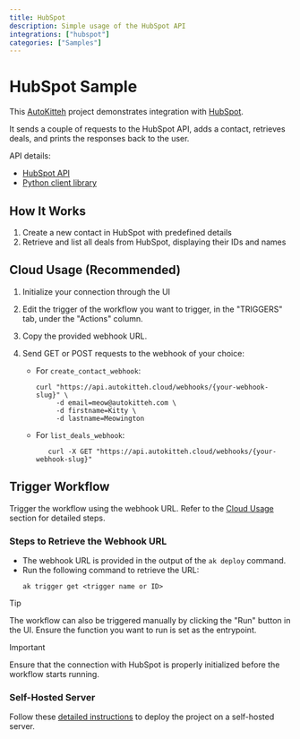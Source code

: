 ```yaml
---
title: HubSpot
description: Simple usage of the HubSpot API
integrations: ["hubspot"]
categories: ["Samples"]
---
```


# HubSpot Sample

This [AutoKitteh](https://github.com/autokitteh/autokitteh) project
demonstrates integration with [HubSpot](https://www.hubspot.com).

It sends a couple of requests to the HubSpot API, adds a contact, retrieves deals, and prints the responses back to the user.

API details:

- [HubSpot API](https://pypi.org/project/hubspot-api-client/)
- [Python client library](https://github.com/HubSpot/hubspot-api-python)

## How It Works

1. Create a new contact in HubSpot with predefined details
2. Retrieve and list all deals from HubSpot, displaying their IDs and names

## Cloud Usage (Recommended)

1. Initialize your connection through the UI
2. Edit the trigger of the workflow you want to trigger, in the "TRIGGERS" tab, under the "Actions" column.
3. Copy the provided webhook URL.
4. Send GET or POST requests to the webhook of your choice:

   - For `create_contact_webhook`:
      ```shell
      curl "https://api.autokitteh.cloud/webhooks/{your-webhook-slug}" \
           -d email=meow@autokitteh.com \
           -d firstname=Kitty \
           -d lastname=Meowington
      ```
   - For `list_deals_webhook`:
      ```shell
         curl -X GET "https://api.autokitteh.cloud/webhooks/{your-webhook-slug}"
      ```

## Trigger Workflow

Trigger the workflow using the webhook URL. Refer to the [Cloud Usage](#cloud-usage-recommended) section for detailed steps.

### Steps to Retrieve the Webhook URL

- The webhook URL is provided in the output of the `ak deploy` command.
- Run the following command to retrieve the URL:
  ```shell
  ak trigger get <trigger name or ID>
  ```

> [!TIP]
> The workflow can also be triggered manually by clicking the "Run" button in the UI. Ensure the function you want to run is set as the entrypoint.

> [!IMPORTANT]
> Ensure that the connection with HubSpot is properly initialized before the workflow starts running.

### Self-Hosted Server

Follow these [detailed instructions](https://docs.autokitteh.com/get_started/deployment) to deploy the project on a self-hosted server.

